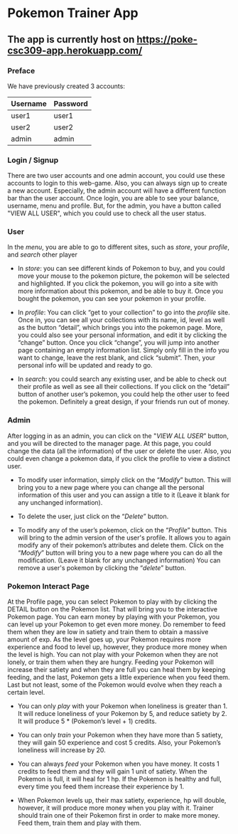 # Pokemon Trainer App

## The app is currently host on <https://poke-csc309-app.herokuapp.com/>

### __Preface__

We have previously created 3 accounts:

Username | Password
--------|--------
user1 | user1
user2 | user2
admin | admin

### __Login / Signup__

There are two user accounts and one admin account, you could use these accounts to login to this web-game. Also, you can always sign up to create a new account. Especially, the admin account will have a different function bar than the user account. Once login, you are able to see your balance, username, menu and profile. But, for the admin, you have a button called "VIEW ALL USER", which you could use to check all the user status.

### __User__

In the _menu_, you are able to go to different sites, such as _store_, your _profile_, and _search_ other player

* In _store_: you can see different kinds of Pokemon to buy, and you could move your mouse to the pokemon picture, the pokemon will be selected and highlighted. If you click the pokemon, you will go into a site with more information about this pokemon, and be able to buy it. Once you bought the pokemon, you can see your pokemon in your profile.  

* In _profile_: You can click “get to your collection” to go into the _profile_ site. Once in, you can see all your collections with its name, id, level as well as the button “detail”, which brings you into the pokemon page. More, you could also see your personal information, and edit it by clicking the “change” button. Once you click “change”, you will jump into another page containing an empty information list. Simply only fill in the info you want to change, leave the rest blank, and click “submit”. Then, your personal info will be updated and ready to go.

* In _search_: you could search any existing user, and be able to check out their profile as well as see all their collections. If you click on the “detail” button of another user’s pokemon, you could help the other user to feed the pokemon. Definitely a great design, if your friends run out of money.  

### __Admin__

After logging in as an admin, you can click on the "_VIEW ALL USER_” button, and you will be directed to the manager page. At this page, you could change the data (all the information) of the user or delete the user. Also, you could even change a pokemon data, if you click the profile to view a distinct user.

* To modify user information, simply click on the “_Modify_” button. This will bring you to a new page where you can change all the personal information of this user and you can assign a title to it (Leave it blank for any unchanged information).

* To delete the user, just click on the “_Delete_” button.

* To modify any of the user’s pokemon, click on the “_Profile_” button. This will bring to the admin version of the user's profile. It allows you to again modify any of their pokemon’s attributes and delete them. Click on the “_Modify_” button will bring you to a new page where you can do all the modification. (Leave it blank for any unchanged information) You can remove a user's pokemon by clicking the “_delete_” button.

### __Pokemon Interact Page__

At the Profile page, you can select Pokemon to play with by clicking the DETAIL button on the Pokemon list. That will bring you to the interactive Pokemon page. You can earn money by playing with your Pokemon, you can level up your Pokemon to get even more money. Do remember to feed them when they are low in satiety and train them to obtain a massive amount of exp. As the level goes up, your Pokemon requires more experience and food to level up, however, they produce more money when the level is high. You can not play with your Pokemon when they are not lonely, or train them when they are hungry. Feeding your Pokemon will increase their satiety and when they are full you can heal them by keeping feeding, and the last, Pokemon gets a little experience when you feed them. Last but not least, some of the Pokemon would evolve when they reach a certain level. 

* You can only _play_ with your Pokemon when loneliness is greater than 1. It will reduce loneliness of your Pokemon by 5, and reduce satiety by 2. It will produce 5 * (Pokemon’s level + 1) credits.

* You can only _train_ your Pokemon when they have more than 5 satiety, they  will gain 50 experience and cost 5 credits. Also, your Pokemon’s loneliness will increase by 20.

* You can always _feed_ your Pokemon when you have money. It costs 1 credits to feed them and they will gain 1 unit of satiety. When the Pokemon is full, it will heal for 1 hp. If the Pokemon is healthy and full, every time you feed them increase their experience by 1.

* When Pokemon levels up, their max satiety, experience, hp will double, however, it will produce more money when you play with it.
Trainer should train one of their Pokemon first in order to make more money. Feed them, train them and play with them.
